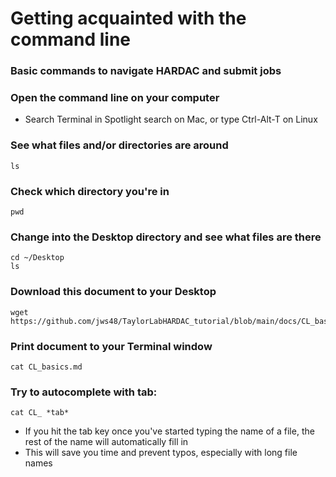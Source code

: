 # Getting acquainted with the command line

### Basic commands to navigate HARDAC and submit jobs


### Open the command line on your computer

- Search Terminal in  Spotlight search on Mac, or type Ctrl-Alt-T on Linux
	
### See what files and/or directories are around
	ls
	
### Check which directory you're in
	pwd
	
### Change into the Desktop directory and see what files are there
	cd ~/Desktop
	ls

### Download this document to your Desktop
	wget https://github.com/jws48/TaylorLabHARDAC_tutorial/blob/main/docs/CL_basics.md

### Print document to your Terminal window
	cat CL_basics.md
	
### Try to autocomplete with tab:
	cat CL_ *tab*
	
- If you hit the tab key once you've started typing the name of a file, the rest of the name will automatically fill in
- This will save you time and prevent typos, especially with long file names 

### 